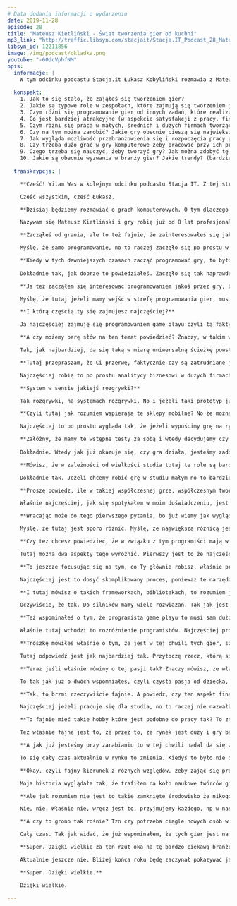 ```yaml
---
# Data dodania informacji o wydarzeniu
date: 2019-11-28
episode: 28
title: "Mateusz Kietliński - Świat tworzenia gier od kuchni"
mp3_link: "http://traffic.libsyn.com/stacjait/Stacja.IT_Podcast_28_Mateusz_Kietliski_Swiat_tworzenia_gier_od_kuchni.mp3"
libsyn_id: 12211856
image: /img/podcast/okladka.png
youtube: "-60dcVphfNM"
opis:
  informacje: |
    W tym odcinku podcastu Stacja.it Łukasz Kobyliński rozmawia z Mateuszem Kietlińskim, który na co dzień zajmuje się tworzeniem gier komputerowych. Jest również trenerem w Sages, gdzie opracował autorską ścieżkę szkoleń z tworzenia gier.
    
  konspekt: |
    1. Jak to się stało, że zająłeś się tworzeniem gier?
    2. Jakie są typowe role w zespołach, które zajmują się tworzeniem gier?
    3. Czym różni się programowanie gier od innych zadań, które realizują programiści?
    4. Co jest bardziej atrakcyjne (w aspekcie satysfakcji z pracy, finansowym, innym): praca jako samodzielny twórca gier, czy praca w firmie?
    5. Czym różni się praca w małych, średnich i dużych firmach tworzących gry?
    6. Czy na tym można zarobić? Jakie gry obecnie cieszą się największą popularnością?
    7. Jak wygląda możliwość przebranżowienia się i rozpoczęcia pracy przy grach komputerowych? Dużo osób decyduje się na taką zmianę?
    8. Czy trzeba dużo grać w gry komputerowe żeby pracować przy ich produkcji? Czy jeśli gram tylko na telefonie też znalazłbym dla siebie miejsce w tej branży?
    9. Czego trzeba się nauczyć, żeby tworzyć gry? Jak można zdobyć tę wiedzę?
    10. Jakie są obecnie wyzwania w branży gier? Jakie trendy? (bardziej realistyczna grafika? sztuczna inteligencja? rozszerzona rzeczywistość?)
 
  transkrypcja: | 

    **Cześć! Witam Was w kolejnym odcinku podcastu Stacja IT. Z tej strony Łukasz Kobyliński a ze mną jest Mateusz Kietliński. Cześć Mateusz.**

    Cześć wszystkim, cześć Łukasz. 

    **Dzisiaj będziemy rozmawiać o grach komputerowych. O tym dlaczego tworzenie gier komputerowych jest fajne, jak można zacząć się tym zajmować. Mateusz opowiedz nam parę słów właśnie na ten temat. Natomiast zacznijmy od tego, żebyś się przedstawił i powiedział jak się w ogóle znalazłeś w tym środowisku.**

    Nazywam się Mateusz Kietliński i gry robię już od 8 lat profesjonalnie. Samo zainteresowanie grami przejawiam już od małego dzieciaka. Tak jakbym miał wybrać konkretną datę, to byłby to rok dziewięćdziesiąty szósty lub siódmy, kiedy mniej więcej była już popularyzacja konsol Pegasus u nas na rynku polskim, a playstation weszło parę lat temu. Ja już dojrzałem do tego wieku, że byłem w stanie sam obsłużyć konsolę, sam włożyć płytę i zagrać, więc już żaden wujek nie musiał mi pomagać. No i to był ten moment, kiedy każde wakacje spędzałem na graniu w gry właśnie. Najczęściej po prostu jak siedziałem u moich pradziadków na wsi to nie ma co robić. No to siedziało się przed tym starym CRT telewizorem, grubym takim, już nie wiem czy ludzi pamiętają, młodzi na pewno nie, były takie, nie zawsze kolorowe. No i tak to się wszystko zaczęło. Dużo czasu spędzałem nad graniem no i gdzieś się pojawiała taka myśl: jak to działa? Że ja trzymam ten kontroler, tutaj coś wciskam a na tym telewizorze coś się dzieje. To mnie zawsze fascynowało - jak to jest zrobione? Zawsze oglądamy telewizję, wiadomo, rodzice oglądają telewizję, klikają pilot, zmienia się kanał no i to nic się z tym nie da zrobić. To jest już przygotowany obraz. A ja biorę ten kontroler, wciskam i widzę, że w mniej niż sekundę postać podskakuje, no wow, super. I jak to działa? No i gdzieś ta taka te pierwsze takie ziarenko, ta fascynacja się potem rozwijała,  potem jak ten dostęp do internetu się rozwijał, no i oczywiście w szkole na zajęciach dodatkowych też się dowiadywałem powoli co to jest to programowanie, jak można to wykorzystać, no i gdzieś to potem rozwinęło się tak, że teraz już robię gry profesjonalnie i jestem w stanie utrzymać się z tego i tworzyć je cały czas na co dzień.

    **Zacząłeś od grania, ale to też fajnie, że zainteresowałeś się jak to działa, tak? W gry gra zasadniczo dużo ludzi, ale nie każdego zaczyna to interesować, żeby się zająć tym z drugiej strony. Więc tutaj też to może pójść w różne strony. Czy to było tak, że właśnie jakby to jak zająłeś się programowaniem, to od razu zacząłeś robić jakieś gry? Czy to raczej trochę później?**

    Myślę, że samo programowanie, no to raczej zaczęło się po prostu w szkole. Obowiązkowe zajęcia, czwarta klasa podstawówki, kiedy uczyliśmy się jeszcze programować w takim, to się nazywało Logo Komeniusz czy Logomocja, taki zółwik którym się programowało, żeby rysował obrazki, co już mi się podobało, że ja mogę tam napisać te linie kodu parę razy i tam patrzę, że on mi nagle mnóstwo kółek rysuje, a ja napisałem 5 linijek. Zdałem sobie sprawę, że to daje naprawdę bardzo fajne możliwości. Więc zaczęło się od czysto takiego algorytmicznego podejścia do programowania. Czyli tak standardowo, jak ludzie którzy pracują w IT, uczą się po prostu pisać algorytmy, obsługiwać bazy danych, tego typu rzeczy, to gdzieś od tego się to zaczęło. A potem oczywiście moja fascynacja do gier poprowadziła mnie, żeby pójść o krok dalej i zacząć się zastanawiać jak wyświetlać obraz, tak naprawdę na ekranie. Nie tylko wykonywać funkcje matematyczne, tylko wyświetlić jakieś po prostu obrazek w danym miejscu, w danym punkcie na ekranie.  Bo jeżeli się nad tym zastanowimy, to gra to jest nic innego jak wyświetlanie obrazków na ekranie w odpowiednim kontekście tak? I ruch tych obrazków i szybka zamiana tych obrazków powoduje iluzję w naszej głowie, że jest to animacja, coś się rusza, coś się dzieje, i tak naprawdę tak dokładnie tworzymy grę.

    **Kiedy w tych dawniejszych czasach zacząć programować gry, to było chyba trudniej? Bo to od ciebie wymagało tych wszystkich operacji graficznych, jakiejś tam obsługi interakcji z użytkownikiem. W tej chwili jest dużo takich bibliotek i też sam scratch, przy którym dzieci się mogą uczyć programowania. To to już jest z góry nastawione właśnie na to, żeby taką interakcję i właśnie grafikę ułatwić, jeśli chodzi o programowanie. Więc to prawdopodobnie było trudne żeby zacząć od tego, żeby jakąś tam grę zrobić w tych czasach. Nie wiem, w latach 90tych czy na początku dwutysięcznych.**
    
    Dokładnie tak, jak dobrze to powiedziałeś. Zaczęło się tak naprawdę od bibliotek graficznych. Były po prostu takie narzędzia, które pozwalały w łatwy sposób wyświetlić obraz na ekranie bez zaglądania w kod np karty graficznej, jak trzeba było robić kiedyś. Oczywiście te narzędzia cały czas się rozwijały. Nie zatrzymało się to tam 15 lat temu tylko naprawdę w dniach dzisiejszych mamy takie narzędzia, które pozwolą stworzyć nam naprawdę ładnie wyglądającą grę w dzień na przykład; coś co kiedyś zajęłoby rok, dzisiaj naprawdę może to zająć moment, np. wyświetlanie trójwymiarowego modelu  jest teraz naprawdę, teraz to jest kwestia kilku kliknięć. Wystarczy przeciągnąć tak naprawdę jak kopiujemy pliki na komputer, także przeciągnąć plik na którym jest zapisany obiekt do silnika gry - proszę bardzo, jest obiekt wyświetlony, mamy grę.

    **Ja też zacząłem się interesować programowaniem jakoś przez gry, bo pamiętam, że właśnie ojciec mi pokazywał, to było na Comodor 64 jak tam jakieś proste właśnie programowanie robić i napisaliśmy wspólnie kółko i krzyżyk, no to to jest ten poziom gry, który jeszcze można ogarnąć  właśnie pisząc to przez dzień., bo nie są tam jakieś specjalne operacje graficzne itd ale to już jest gra więc jest to fajne dla właśnie tam dziecka czy młodego człowieka, że można się w to wkręcić i rzeczywiście zająć programowaniem. No chociaż ja skręciłem w inną ścieżkę, ale myślę, że to jest fajna zachęta dla dzieci żeby tam zainteresować programowaniem tak? I tam pewnie Scratch właśnie na to też stawia. A powiedz jak w tej chwili to widzisz? W sensie czy programowanie gier to jest zasadniczo inna ścieżka, niż programowanie jakichś aplikacji korporacyjnych czy jakichkolwiek innych? W sensie, gdzie tutaj widzisz różnicę w tym co robisz na co dzień, a co robią koledzy, którzy się zajmują innymi zadaniami?**

    Myślę, że tutaj jeżeli mamy wejść w strefę programowania gier, musimy sobie powiedzieć na początku, że jest to ścieżka, która się rozbiega. Bardziej wchodzimy w programowanie gier, ponieważ jest tam bardzo dużo rzeczy które można zaprogramować.  Dla prostych przykładów mamy np tzw programistów game playa, to jest są programiści rozgrywki, którzy odpowiadają głównie za to, żeby gracz czuł grę, żeby gra działała; jeżeli designer przygotuje jakiś zamysł na rozgrywkę, żeby te rzeczy po prostu w tej grze występowały. Ale mamy też programistów od grafiki albo technical artistów. To są artyści którzy zajmują się pisaniem shaderów, czyli  kodu do karty graficznej, który wymaga zupełnie innej, niż kod samej rozgrywki. Mamy np programistów silników, którzy np rozwijają silnik na którym gra pracuje; a to czym jest silnik to powiemy za chwilę. Ale można powiedzieć, że oni zaginają fizykę tak żeby gra spełniała nasze warunki, ponieważ nie zawsze w grze chcemy żeby fizyka zachowywała się tak jak w prawdziwym świecie, a jeśli korzystam z gotowego rozwiązania to najczęściej dostajemy fizykę, która najbardziej przypomina naszą realną. Ale często nie chcemy tego, chcemy żeby ta fizyka była dopasowana do naszej rozgrywki, wtedy właśnie programiści silnika dodają nowe funkcjonalności do silnika, które pozwolą nam na osiągnięcie tego celu, który chcemy. Więc jak najbardziej, ta różnica jest, występuje i po prostu w pewnym momencie jak wchodzimy jako początkujący programista, możemy zdecydować sobie która ścieżka by nas tak naprawdę najbardziej interesowała, bo wszystkiego możemy spróbować po trochu, jeżeli jesteśmy na początku tak zwanym generalistą, nazwijmy to, czyli osobą która jest trochę od wszystkiego no to właśnie wtedy możemy zobaczyć co najbardziej nam się podoba np. możemy nie chcieć pisać żeby drzwi się otwierały jak gracz do nich podejdzie, wolałbym np  napisać żeby ładnie wyglądały światła które są w pomieszczeniu, żeby wyglądały naprawdę tak żeby dawały fajne wrażenie, że, oddawały realny świat. Albo np. efekt ciekawszy jakiś artystyczny żeby właśnie nie wyglądało jak realny świat tylko jak komiks  na przykład. 

    **I którą częścią ty się zajmujesz najczęściej?**

    Ja najczęściej zajmuję się programowaniem game playu czyli tą faktycznie najbardziej widoczną dla graczy częścią, no bo tak naprawdę największą mamy styczność, jest tak najbardziej na wierzchu że tak powiem. Ale też zajmuję się game designem, czyli oprócz samego programowania też odpowiadam za samo tworzenie gier, że tak powiem na papierze, w tym wstępnym etapie zanim wgl gra powstanie, zanim będzie grywalna to tak naprawdę stworzenie mechanizmów i dynamik które w grze będą występowały, że stworzyła jakieś tam doświadczenie, które ja sobie założę i które uda się odtworzyć w głowie gracza, który w grę będzie grał.

    **A czy możemy parę słów na ten temat powiedzieć? Znaczy, w takim współczesnym świecie, jak gra w zasadzie powstaje? Jakie tam są osoby zaangażowane i czy to są zawsze właśnie takie wielkie projekty wieloosobowe i wielo, że tak powiem, milionowe jeśli chodzi o fundusze? To znaczy, mówisz o projekcie na papierze i o realizacji w różnych rolach, czy można to jakoś tam ująć właśnie w paru zdaniach jak zwykle takie tworzenie gry od początku przebiega?**

    Tak, jak najbardziej, da się taką w miarę uniwersalną ścieżkę powstawania takiego produktu sobie stworzyć, możemy sobie teraz o niej powiedzieć. Oczywiście różni się to, w zależności najczęściej od wielkości studia. Jeżeli studio jest np jednoosobowe no to będzie to wyglądało zupełnie inaczej niż w studiu dziesięcioosobowym. Albo na przykład w takim CD Projekcie gdzie osób mamy 500, albo w Techlandzie albo Eleven Bit Studios. To wygląda tam zupełnie inaczej. Wiadomo, że im większe studio, tym jest większe ryzyko, więc trzeba więcej czasu poświęcić na tzw preprodukcję czyli właśnie tym wszystkim co dzieje się przed napisaniem pierwszej linijki kodu. A w małych studiach częściej jest tak że jest po prostu impuls, jest pomysł, siadam, już po dniu np mam coś co mogę komuś pokazać, żeby mógł to zobaczyć. A spróbujmy sobie opisać taką ścieżkę od początku i po prostu część tych etapów jest pominięta w mniejszych studiach. Więc tak naprawdę na początku zaczyna się od badania rynku. Czyli zaczyna się od czysto biznesowego podejścia do stworzenia gry. Czy będzie miejsce na rynku na naszą grę, czy jest grupa odbiorcza która chciałaby w to zagrać, czy np za dwa lata jak ta gra się ukaże to bo tyle by to zajęło, czy dalej będzie na nią wtedy miejsce. Czy np inny firmy nie planują zrobić podobnych gier w tym samym czasie. Więc zaczyna się tak naprawdę od takiej analizy biznesowej - gdzie jest miejsce na rynku, w którym moglibyśmy znaleźć jakiś produkt który jesteśmy w stanie zrobić.

    **Tutaj przepraszam, że Ci przerwę, faktycznie czy są zatrudniane jakieś firmy? Badania opinii?**

    Najczęściej robią to po prostu analitycy biznesowi w dużych firmach. Oni po prostu mają swoich na miejscu, którzy badają rynek i widzą co tam się dzieje. Bo to nie zawsze jest samo stworzenie gry od początku,  ale też adoptowanie gry w trakcie. Albo np dodawanie elementów do gry już po wydaniu gry. Np. mamy teraz, jest 31wszy listopada (chyba października ;P), halloween, wiele gier teraz które możemy zobaczyć nawet na sklepach takich jak steam czy sklepach mobilnych mają teraz halloweenowe update-y, czyli są dodatkowe dodatki i wszędzie szkielety dynie i tego typu rzeczy. No to właśnie tego typu rzeczy, żeby ich nie przeoczyć. Więc jeżeli wiemy już że będzie miejsce na rynku na naszą grę no to zaczynamy siadać do tego od punktu designu, czyli zastanowić się, jeżeli nasza firma ma już jakieś portfolio, to do tej części będziemy starali się zrobić grę co najmniej podobną do tych, które już mamy, ponieważ no nasi ludzie mają doświadczenie w robieniu tego typu gier. Rzadko kiedy widzimy że duże studia nagle przeskakują z jednej zupełnie innej gry, zrobili strzelankę z pierwszej perspektywy i nagle robią strategię do roku. Najczęściej nie widzimy takich rzeczy, bo ludzie są doświadczeni w zupełnie czym innym. Więc kiedy już wiemy mniej więcej taki, designerzy którzy zajmują się w firmie wiedzą jakie są nasze mocne strony, no to można zacząć sobie kreować taką grę. Najczęściej wygląda to tak, że designerzy zbierają się na tzw concept meetingach, gdzie po prostu są wielkie burze mózgów na temat tego co możemy zrobić, co jest fajne, co mogłoby zadziałać, co można sprzedać. To też jest istotne pod punktem biznesowym, że nie myślą tylko o tym, czy to po prostu będzie fajne, tylko np czy marketingowo będzie dało się taką grę sprzedać. To też jest istotne, żeby na tym etapie już o tym myśleć, bo ciężko jest np po dwóch latach spędzonych nad robieniem gry, która może być naprawdę fajna, ale jeżeli nie będziemy w stanie z nią dotrzeć do grupy docelowej no to będziemy mieli problem. I jeżeli taki koncept gry sobie powstanie, najczęściej jest po prostu spisywany w formie jakiegoś bardzo prostego dokumentu bez szczegółów, bo też nie chodzi o to żeby pisać stustronnicowy dokument bo to się tak szybko zmienia. Potrafi się z miesiąca na miesiąc tak szybko zmieniać, że nie ma po prostu tego sensu. Tak jak kiedyś robiliśmy aplikację za pomocą waterfalla i to nie działało, teraz wszyscy robią agile i scrum więc w game devie jest dokładnie tak samo.  Więc to też, ten rynek się rozwija, no i najczęściej po prostu gra trafia do etapu preprodukcji i zaczyna się tworzenie tzw prototypów, czyli bardzo prostych, bez żadnej skomplikowanej reprezentacji, najczęściej są to po prostu jakieś klocki, białe kwadraciki które sobie skaczą. Chodzi o to, żeby poczuć czy rzeczy które są w naszej grze, czy nowe czy ryzykowne, żeby przetestować je na samym początku, … dzisiaj prototyp. Ponieważ jeżeli robimy po prostu kolejne Call of Duty, czyli kolejną jakąś tam strzelankę której zrobiliśmy 50 do tej pory, no to najczęściej nie musimy już robić prototypu bo to już mamy wszystkie rzeczy sprawdzone możemy po prostu przejść do post produkcji, a jeżeli robimy coś nowego, no to warto jednak sprawdzić te rzeczy które będą w naszej grze innowacyjne i sprawdzić czy faktycznie nie tylko w naszej głowie one działają, tylko czy działają w samej grze. Najczęściej samo napisanie takiego prototypu już w trakcie pisania nam pokazuje, ej ale ten system nie zadziała z tamtym systemem, one się wykluczają, więc jak w sumie spróbujemy to zrobić razem to przestaje nam działać. Wtedy  wracamy z powrotem do tzw tablicy i zaczynamy kombinować dalej.

    **System w sensie jakiejś rozgrywki?**

    Tak rozgrywki, na systemach rozgrywki. No i jeżeli taki prototyp już powstanie i załóżmy będzie fajny to wtedy decydujemy się czy przechodzimy na po prostu pełną produkcję no i wtedy rusza cała maszyna produkcyjna. Jest to też taki integracyjny postępowy krokowy proces, gdzie raz na jakiś czas, najczęściej co miesiąc, spotykamy się i zgrywamy wszystko, tak żeby nie utknąć nagle na takiej jednej szynie która jedzie cały czas w jedną stronę i naprawdę nie wiemy że zaraz wjedziemy w skałę tylko, że jak widzimy że gdzieś skała jest przed nami to żeby jak najwcześniej już gdzieś zakręcić a nie już rozpędzonym pociągiem potem widzieć duży problem. Więc jak najbardziej takim integracyjnym podejściem sobie idziemy w stronę stworzenia tej pełnej gry. No i najczęściej potem jest w zależności od tego czy to jest gra na rynki komputerowe, konsolowe, czy mobilne, to się troszeczkę różni, ale najczęściej chcemy wypuścić wczesną wersję naszej gry na rynek, żeby zobaczyć po prostu jak ludzie reagują, np na steamie  nazywa się to early access, a na rynkach mobilnych to jest tzw softlaunch, czyli miękkie wypuszczenie gry. Służy to po prostu temu po to żeby pozyskać bardzo małą grupkę użytkowników, np do 10 tysięcy użytkowników, po to, żeby zobaczyć jak wyglądają pierwsze reakcje. Są też najczęściej nazywane testami alfa, testami beta, gdzie jakaś drobna grupka użytkowników ma szansę już popróbować naszą grę i służy to też po to, żebyśmy mogli naprawić błędy, które gdzieś występują, przed pełnym wydaniem, no ale też poznać po prostu czy gra się podoba, albo nie podoba, co się podoba i ewentualnie potem położyć większy nacisk na elementy które graczom się podobają a gdzieś obciąć elementy które graczom się podobają mniej.

    **Czyli tutaj jak rozumiem wspierają te sklepy mobilne? No że można ograniczyć liczbę osób które mogą to ściągnąć?**

    Najczęściej to po prostu wygląda tak, że jeżeli wypuścimy grę na rynku mobilnym to domyślnie nie dostaniemy żadnych użytkowników, ponieważ na rynkach mobilnych gier wychodzi około 10 tysięcy miesięcznie, więc jeżeli nasza gra pojawia się może jako nowa przez parę minut, potem jest zasypana tym wszystkim, więc najczęściej kupuje się po prostu użytkowników za pomocą reklam. Czyli puszczam prostą reklamę która zachęca użytkowników do klikania, instalowania mojej gry i to jest po to, żeby testować jak gra performuje, w sensie, jak działa na rynku po prostu.

    **Załóżny, że mamy te wstępne testy za sobą i wtedy decydujemy czy coś poprawiać tak?**
    
    Dokładnie. Wtedy jak już okazuje się, czy gra działa, jesteśmy zadowoleni z wyników, z komentarzy, to ruszamy z wydaniem gry na rynku. Pomijam tutaj ten cały etap marketingowy bo to oczywiście już na rok wcześniej trzeba grę reklamować, zacząć oczywiście od skali. Ale tak, gra trafia na rynek, no i potem jesteśmy właśnie w takim etapie gdzie reagujemy cały czas dodając poprawki, dodając kolejne elementy do naszej gry. Na początku jest to bardzo często, ponieważ jak już skala nam już drastycznie urośnie to wiadomo że ilość błędów które przeoczyliśmy też wzrośnie, ponieważ, tak jak to mawiają, jeżeli jest szansa, choćby odrobinka szasna, że coś się w grze stanie  to znajdzie się osoba której to się właśnie w grze stanie. No i takie rzeczy się po prostu pojawiają i trzeba na nie reagować no i potem zostaje nam już takie czyste utrzymanie po prostu gry takie na długi po prostu czas, czyli np po pół roku decydujemy się na dodanie dużego dodatku albo płatnego, żeby gracze którzy już grę mają mogli go sobie za mniejsze pieniądze dokupić, albo bezpłatnego, żeby jeszcze raz zrobić zainteresowanie i zainteresować ludzi którzy jeszcze na grę nie trafili, ale stwierdzili, że jak teraz wyszedł nowy dodatek to mogą kupić razem z dodatkiem za podobną cenę, to może wtedy się zainteresują. I wtedy jest już taki etap utrzymania. No i najczęściej już powoli w tym momencie chcemy żeby to się nam zazębiało z produkcją następnej gry, czyli gdzieś już część drużyny, ponieważ nie potrzebujemy już tylu osób do samego utrzymania, część drużyny zostaje oddelegowana, żeby zacząć pracować nad następnym tytułem.

    **Mówisz, że w zależności od wielkości studia tutaj te role są bardziej specjalizowane albo jedna osoba robi wszystko. Czyli jakby tak sprowadzając to do jednej osoby - freelancera, no to wtedy muszę się zająć wszystkim tak? Zaprojektować grę.**

    Dokładnie tak. Jeżeli chcemy robić grę w studiu małym no to bardziej nam się te role upłynniają. Mamy coraz więcej rzeczy na głowie, ponieważ mamy mniej osób, mniej osób musi wykonać taką samą pracę, jak w większych studiach. Najczęściej wtedy występują ci generaliści czyli osoby które zajmują się wieloma rzeczami na raz, czyli nie mamy np grafików oddzielnych do concept artu, do postaci, do poziomów, do animacji, do tzw rigowania, to jest przygotowanie modelu do animacji. Najczęściej robi to po prostu jedna osoba. Grafik który robi interfejs użytkownika, najczęściej w dużych firmach spotkałem oddzielnych grafików od każdej z tych rzeczy które wymieniłem. W małym studiu to po prostu będzie najczęściej jeden grafik, który po kolei robi wszystko.

    **Proszę powiedz, ile w takiej współczesnej grze, współczesnym tworzeniu gier, jest właśnie twardego programowania, a ile jest tych rzeczy dookoła tak? Czyli właśnie projektowania poziomów, projektowania świata, grafiki, tak? Czy jakiegoś inżynierii dźwięku, w sensie taki zespół który tworzy grę no to właśnie ilu tam powiedzmy mniej więcej musi być tych programistów w porównaniu z innymi rolami, które też są tutaj kluczowe?**

    Właśnie najczęściej, jak się spotykałem w moim doświadczeniu, jest to tak 40 do 40 procent to są programiści i graficy, różnej maści, a pozostałe 20 to są właśnie designerzy, producenci, ludzie od muzyki, ludzie od testów, tak to się mniej więcej rozkłada. Ale oczywiście też bardzo zależy to od typu gry. Ponieważ są gry które mają wielkie otwarte światy to tam najczęściej jest mało tych interakcji ale po prostu jest bardzo duża przestrzeń na której cała gra się odbywa, więc jeżeli tych interakcji nie ma dużo, no to jednocześnie programiści mają mniej do zrobienia, ale z drugiej strony graficy mają dużo więcej do zrobienia, ponieważ jeżeli ten cały świat ma wyglądać jak realny i żywy no to nie można po prostu kopiować wszędzie tych samych modeli w całym świecie no bo ta iluzja gdzieś tam umknie, że trzeci raz widzimy identyczne drzewo obok siebie no to widzimy że coś tutaj jest nie tak. Więc najczęściej wtedy grafików będzie potrzeba więcej a programistów mniej, no i są te gry które są oczywiście bardziej mechaniczne, mają więcej takich dynamicznych systemów, a grafiki nie ma dużo, bo np jest jedna plansza ale np postaci mają bardzo dużo różnych umiejętności, żeby walczyć np ze sobą. Np mamy w grach typu różnych bijatyk. Najczęściej mamy nie wiem 10 plansz, postaci jest 30, ale każda ma po 100 unikalnych umiejętności, no to trzeba to wszystko teraz zaprogramować. Wtedy programista będzie miał oczywiście więcej pracy. Ale najczęściej bym powiedział że grafiki plus programiści to jest 80 procent, 20 procent pozostałe osoby. I ta gdzieś granica między programistami a grafikami będzie się wahała od tych 30 do 50 procent a 40.

    **Wracając może do tego pierwszego pytania, bo już wiemy jak wygląda ten proces i skład zespołu, no to właśnie tak przybliżając, czym twoja praca właśnie jako programisty game playu różni się od programisty który tworzy jakąś powiedzmy aplikację korporacyjną i zasadniczo dostaje tam ilość tasków tak? Że musi tam dorobić, policzenie jakiegoś tam kredytu tak? Czy zrobić jakąś tam fortmatkę? Czy to można jakoś porównać? W sensie, że jest inny charakter tej pracy, że np więcej jest interakcji z grafikami, czy że więcej jest wykorzystania bibliotek i środowisk. Żeby tu przybliżyć. Bo pewnie właśnie więcej osób ma doświadczenia więcej z tymi aplikacjami korporacyjnymi niż właśnie z programowaniem gier.**

    Myślę, że tutaj jest sporo różnić. Myślę, że największą różnicą jest to, że najczęściej aplikacja mobilna, aplikacja np bankowa, z jakimiś kredytami, aplikacja która ma nam pokazać najbliższą drogę do sklepu, czy wszystkie tego rodzaju aplikacje użytkowe, powstają z jakimś konkretnym założeniem i są oparte na konkretnych ramach, czyli ta aplikacja ma spełniać taką funkcję, użytkownik będzie mógł zrobić abc  i to jest to co użytkownik ma zrobić. Jeżeli robimy grę, to tak naprawdę chcemy żeby użytkownik się dobrze bawił. Więc no tutaj już widać jest taka pierwsza wskazówka, że jest to troszeczkę coś innego. Bardziej bym to skierował w stronę takiego show-biznesu, jeżeli chcemy np zrobić film który się podoba, jeżeli chcemy napisać dobrą książkę no to musi to być coś innego niż istniało do tej pory. Jeżeli będziemy oglądać ten sam film drugi raz no to już nie będzie nam tak podobał. Z każdym kolejnym razem będzie tak samo. Aplikacje bankowe są tak naprawdę takie same. Jak stworzymy nową aplikację bankową, to najczęściej chcemy mieć to samo co ma tamten bank tylko po prostu dla nas tak? To samo rozwiązanie. Jeżeli pracujemy nad grą to jesteśmy zmuszeni do pracy w dużym zespole zróżnicowanych ludzi, ponieważ jeżeli tworzymy aplikację no to najczęściej dostaniemy jakiś ticket na grarze i razem z innymi programistami podzielimy się zadaniami, będziemy je robić, nasz dzień mniej więcej będzie tak wyglądał i raczej w tej grupce programistów będziemy przebywać. Przez to, że gry, tak naprawdę, już wspomniałem wcześniej są tak trochę show-biznesem no to jednocześnie będziemy też trafiać na wiele innych osób z bardzo skrajnych, ze skrajnymi zainteresowaniami. Ponieważ najczęściej można powiedzieć, jeżeli bardzo będziemy generalizować że programiści  są w pewien swój sposób podobni do siebie, możemy strzelać że będą mieli podobne zainteresowania, no to już grafik, który ma taki umysł bardzo, że tak powiem otwarty, bardziej taki abstrakcyjny, a programista który ma bardziej takie myślenie przyczynowo-skutkowe, no to te różnice gdzieś tutaj powstaną. Więc automatycznie rozmawiamy z innymi ludźmi, więc też mamy, że tak powiem, dzień pracy ciekawszy, ponieważ raz spotykam ludzi którzy nie tylko grają w gry na co dzień, tak jak tak naprawdę programiści game playu którzy po prostu muszą dużo grać żeby wiedzieć co jest teraz trendy, ale spotykam też grafików, którzy np opowiadają mi np o wycieczce do Luwru, gdzie oglądali obrazy i opowiadają o tym, to im się podoba. I zastanawiam się, co w tym jest fajnego? No to jest namalowane, obrazek, ja mam obrazki w internecie. Ale jednak fajnie jest wejść trochę w ten inny świat i przez to też po prostu taki typowy dzień pracy jest moim zdaniem ciekawszy, niż w takim czystym IT, przez to że ta branża jest po prostu kreatywna. Tak jak mamy plan filmowy, gdzie mamy i reżysera, mamy ludzi od światła, mamy ludzi od kostiumów, mamy ludzi od scenerii, mamy aktorów, to wszyscy ludzie są bardzo różni, bardzo podobnie można to przełożyć na tworzenie gier. Czyli to jest tak jakbyśmy byli na takim planie filmowym, i tworzyli swoją własną grę.

    **Czy też chcesz powiedzieć, że w związku z tym programiści mają więcej swobody tak? Bo jeśli właśnie tam w takim świecie powiedzmy bardziej klasycznego programowania, dostajemy te tickety, mamy wykonać jakieś konkretne zadanie. To że tutaj programując grę, wykonując jakiś tam właśnie fragment swojej pracy, czy to game play, czy coś innego, to to tutaj masz to zadanie postawione bardziej w sposób bardziej otwarty? Że możesz rozwiązać na różne sposoby?**

    Tutaj można dwa aspekty tego wyróżnić. Pierwszy jest to że najczęściej jeżeli pracujemy w IT, potrzebujemy po prostu zastosować konkretne rozwiązanie, które już było wykonane wcześniej. Więc po prostu zróbmy tak, żeby ten kredyt się policzył w taki sposób, liczył raty na tam 72 miesiące i żeby użytkownik mógł potwierdzić kliknięciem w 3 ptaszki po drodze że się zgadza na wszystko i wysłać tam prośbę o podjęcie tego kredytu. Tutaj najczęściej chcemy najczęściej osiągnąć, nie zastosować rozwiązania a osiągnąć konkretny efekt, czyli designer mówi, że w tym momencie chcemy osiągnąć efekt w którym gracz poczuje że potrzebuje czegoś więcej żeby np pokonać daną przeszkodę, którą ma, żeby wiedział że w tym momencie nie jest w stanie tego pokonać ale np jak wróci tutaj później to już będzie, odblokuje jakąś tam umiejętność, która mu na to pozwoli, więc chcemy osiągnąć jakiś efekt i nie zawsze mamy po prostu podane rozwiązanie na tacy. Najczęściej po prostu taki programista game playu i designer współpracują ze sobą. Najpierw najczęściej programista po prostu spróbuje osiągnąć ten efekt, który designer zaproponował, ale często jest tak że designer nie jest w stanie wszystkiego przewidzieć. To jak już wspomniałem wcześniej, na papierze wszystko działa a jak już się to zaprogramuje często jest to po prostu inaczej. Więc wtedy albo programista sam próbuje troszeczkę rzeczy pozmieniać, żeby to działało lepiej albo po prostu bierze pod pachę designera, siadają we dwóch i razem próbują rozwiązać jakiś problem, którego nie udało się przewidzieć wcześniej. Więc tak, tutaj dochodzi właśnie ta spora różnica która jest właśnie w tej kreatywności, w odróżnieniu od pracy w IT.

    **To jeszcze focusując się na tym, co Ty głównie robisz, właśnie programowanie game playu, żeby to bardziej zrozumieć, to co to tak naprawdę oznacza, i może też troszeczkę, jak bardziej technicznie, tzn też mówiłeś o tym że w tej chwili jest dużo bibliotek, które też w programowaniu gier się wykorzystuje, że wiele można jakby skorzystać. Jakiś taki rzeczy modułowo, ale czy to akurat w game playu a jeśli nie, to jak się do tego podchodzi tak? W tej działce.**

    Najczęściej jest to dosyć skomplikowany proces, ponieważ te narzędzia jak już wspominałem, które mamy dzisiaj, są bardzo skomplikowane. Pozwalają na wiele rzeczy, wspomagają zarówno pracę i programistów zajmujących się fizyką i programistów zajmujących się game playem i grafików i dźwiękowców i animatorów. Więc jest tego tutaj bardzo dużo, ale można powiedzieć że te silniki które dostajemy to są takie z pudełka z klockami lego, z których my budujemy. Teraz kwestia jest to jak to wszystko połączyć do kupy, żeby to po prostu zadziałało i żeby powstało coś, co nam się spodoba. Ewentualnie potem możemy zburzyć nasz budynek z lego i zbudować jeszcze raz. Więc można powiedzieć, że programowanie game playu to jest właśnie najbliższa taka furtka pomiędzy użytkownikiem a grą. Często jakieś skomplikowane systemy czy typowe algorytmy, które powodują że gra działa np płynnie to nie są widoczne na pierwszy rzut oka. To nie jest coś, co użytkownik zauważy. Zauważyłby to jeżeli by to nie działało że gra działa mu powoli, jest nieprzyjemna, jest nieresponsywna, że on naciska na kontrolerze a coś się dzieje dopiero po pół sekundzie. No a wtedy nawet nie wiedząc czemu gra mu się nie będzie podobała i ją odłoży. Nie będzie w stanie wskazać że to jest konkretnie przez to. Taki podstawowy gracz. Ale to właśnie to programowanie game playu to jest ta taka pierwsza furtka czyli tak naprawdę to co widzimy, co jest taką treścią, po prostu takiej gry.

    **I tutaj mówisz o takich frameworkach, bibliotekach, to rozumiem jednym z nich jest np unity tak? Tego rodzaju rzeczy. Czy jest jeszcze tak że ktoś programuje gry bez korzystania z takich bibliotek?**

    Oczywiście, że tak. Do silników mamy wiele rozwiązań. Tak jak jest silnik unity, unreal engine, jest wiele mniejszych silników, np cry engine, z którego też możemy skorzystać. Są właśnie biblioteki graficzne, w których też możemy pisać sfml, które też tak naprawdę mogą posłużyć do robienia gry i jeżeli tak naprawdę popatrzymy na robienie gier czysto biznesowo no to najlepiej mieć po prostu silnik ale ludzie po prostu robią też gry z pasji i robią gry chętnie po prostu po to żeby przetestować swoje umiejętności. Mam grupkę znajomych którzy piszą własny silnik do robienia gier, nazywa się poly engine i jest to po prostu grupa zapaleńców, którzy siedzą po nocach i tworzą nie samą grę, tylko właśnie narzędzie, na którym potem będą mogli te gry tworzyć. I ostatnio nawet brali udział w takim małym wydarzeniu, w którym tworzyli faktycznie grę na tym silniku, który stworzyli. 

    **Też wspominałeś o tym, że programista game playu to musi sam dużo grać. Jak to właściwie jest? Czy właśnie programiści gier sami dużo grają i muszą grać czy grają bo mają do tego pasje czy też właśnie ciągle pracując przy grach to już w zasadzie im się odechciewa tego grania w gry i mają tego dosyć?**

    Właśnie tutaj wchodzi to rozróżnienie programistów. Najczęściej programiści game playu po prostu muszą dużo grać żeby po prostu znać trendy które się aktualnie dzieją. Bo to się aktualnie bardzo szybko zmienia. Np 10 lat temu gry wyglądały zupełnie inaczej niż one wyglądają dzisiaj no i jeżeli grę próbowałaby stworzyć osoba która grała ostatnio 10 lat temu no to mogłaby nie odnieść sukcesu na rynku, chyba że akurat by trafiła w grupę osób albo ten trend np by powrócił bo też to się zdarza, że wracają nam starsze gry z powrotem na rynek. Więc takie osoby czysto od game playu najczęściej muszą być w tym rynku po prostu obeznane ale tak jak wspomniałem są inni programiści. Np programiści od grafiki technicznej, technical artyści, którzy piszą właśnie tzw shadery, czyli efekty wizualne i pracują tak naprawdę na takim kodzie który rozumie karta graficzna. Zupełnie inaczej to programowanie wygląda i np jak ja spotykałem takie osoby, to byli to np ludzie którzy ostatnio grali na jakimś starym comodorze a tak naprawdę po prostu siedzą w grach bo takich osób jest mało. Najczęściej właśnie jak ktoś chce robić w grach to jest zapaleniec który dużo grał, ale jest też zapotrzebowanie na osoby które są po prostu bardzo dobre algorytmicznie i technicznie przy pracowaniu nad grami. Jest wielu programistów, którzy nie stworzą a ni jednego systemu w grze, nazwę to systemu, czyli czymś co faktycznie gracz kiedykolwiek zobaczy i z tego skorzysta, jakaś z tym będzie interakcja. Ale mimo to jest w grze bardzo potrzebny i wpłynie na to jak gra faktycznie jest odbierana przez masę, która potem będzie korzystała z tego produktu.

    **Troszkę mówiłeś właśnie o tym, że jest w tej chwili tych gier, szczególnie na platformach mobilnych tak dużo powstaje, ale jednocześnie jest jakieś takie przekonanie, czy właśnie mit czy nie mit, że właśnie można też samodzielnie podejść do tworzenia gier i tutaj potencjalnie nawet zarobić dużo pieniędzy jeśli się trafi w taki hit, który wszyscy będą ściągać i w to grać. Jak to faktycznie jest? Tzn czy rzeczywiście jako freelancer ma się szansę na to, żeby się przebić z taką własną grą? Czy to w tej chwili jest już bardzo rzadki scenariusz i to tak naprawdę tylko studia z większymi możliwościami również marketingowymi, jak tutaj mówiłeś, reklamy są w stanie wypromować jakieś tytuły i na tym zarabiać.**

    Tutaj odpowiedź jest jak najbardziej tak. Przytoczę rzecz, którą się dowiedziałem na game industry conference, które odbyło się ok miesiąc temu od momentu którego teraz nagrywamy teraz ten podcast w Poznaniu. Jest to konferencja która właśnie zrzesza twórców gier komputerowych, profesjonalistów, którzy dzielą się wiedzą. I właśnie oczywiście padło to pytanie, czy tak naprawdę można jeszcze robić gry samemu. Można przytoczyć taki prosty przykład gry jak Minecraft, jest to jedna z bardziej popularnych gier. Zgaduję, że niewiele osób wie, ale Minecraft powstał, zrobiła go jedna osoba. Był to jeden człowiek który zrobił całego Minecrafta. Gra zarobiła miliardy dolarów, została teraz sprzedana Microsoftowi, no i ten człowiek do końca życia nie musi już nic więcej robić. Więc są takie jednostki. Ale można by powiedzieć oczywiście że to jest loteria. Równie dobrze mogę iść w lotto kupić za 10 złotych bilet, może wygram a może nie wygram. Ale to nie jest prawda, ponieważ są przypadki osób które tworzą gry samodzielnie jako freelancerzy i np odniosły już swój 3-4rty sukces. Czyli już ich 3cia 4rta kolejna gra odniosła sukces na tyle, że są w stanie stworzyć następne gry. Więc nie możemy tego przypisać już szczęściu, bo albo tak osoba ma naprawdę ekstremalne szczęście, że 3 razy wygrała w totka z rzędu, albo jednak jest w tym coś więcej i da się gry robić tak, żeby odnosiły sukces. Najczęściej jest to po prostu badanie rynku i sprawdzanie, czy faktycznie gra będzie mogła dotrzeć do naszych użytkowników. Bo jak wspominałem nie ważne jak dobrą grę zrobimy, to nie będziemy w stanie jej sprzedać, jeśli po prostu nie trafi w naszych użytkowników. Więc jak najbardziej, jako freelancer da się na tym rynku odnaleźć, jest to oczywiście trudna praca, wymaga sporo doświadczenia tak naprawdę i sporo popsutych gier, których się nie udało, żeby w końcu stworzyć swoją pierwszą ,a potem już będzie łatwiej i łatwiej robić następne.

    **Teraz jeśli właśnie mówimy o tej pasji tak? Znaczy mówisz, że właśnie trzeba samodzielnie grać w gry, żeby wiedzieć co w tej chwili jest trendy, co się sprzedaje, czego ludzie chcą, to czy to jest element tej pasji, tej radości, która właśnie jest z wykonywania tego zawodu? Czy właśnie może można robić to co się zawsze chciało, czyli można właśnie grać w gry i jakby je współtworzyć. To to jest dla Ciebie największa frajda z tego co robisz? Czy widzisz tutaj inne korzyści właśnie z bycia programistą gier? Nie wiem, współpraca tak jak mówiłeś z osobami o różnych profilach, czy też jakieś tam właśnie potencjał finansowy, czyli jak się trafi z jakimś hitem to tutaj też jest właśnie jakaś tam możliwość zarabiania dużych pieniędzy. Gdzie widzisz tutaj najważniejsze punkty, że właśnie warto pracować przy grach komputerowych?**

    To tak jak już o dwóch wspomniałeś, czyli czysta pasja od dziecka, zamiłowanie do gier. Drugie, czyli współpraca z fajnymi zespołami, bardzo zróżnicowanymi. No to jeszcze dochodzi np do tego myślę, że marzenie nie jednej osoby, która nazywa się bardzo ładnie, dochód pasywny. I wiele jest na to pomysłów jak sobie stworzyć taki dochód pasywny, żeby szybko wytłumaczyć, chodzi po prostu o to, żeby nie robiąc nic, będziemy zarabiać jakieś pieniądze. Można to zobrazować przez np wynajmowanie mieszkań, czyli kupuję 10 mieszkań, wynajmuję je, mam dochód pasywny i tak naprawdę do końca życia mogę po prostu żyć z wynajmowania tych 10 mieszkań. W grach jest podobnie. Ponieważ jeżeli stworzę jakąś grę, bo to można powiedzieć, że mogę przestać nad nią pracować, lub pracować nad nią dużo mniej. Tak tylko poprawiać jakieś błędy i ewentualnie dodać jakieś dodatki. Ale gra będzie się cały czas sprzedawać ponieważ gra wracać będzie za każdym razem na górę sklepu jeżeli będzie np moment na zniżkę, damy np nagle 50% zniżki z okazji Świąt, więc znowu ludzie będą do niej przychodzić, więc znowu będą gdzieś dochód pasywny będzie wracał i będziemy mogli skupić się albo na robieniu następnej gry albo np na bardzo długich wakacjach. No i oczywiście jeszcze jest czwarty element, który bardzo mnie popycha do tworzenia tych gier, czyli to że tworzę coś namacalnego, co jest potencjalnie fajne i czym mogę się podzielić ze znajomymi. Ponieważ nie ma moim zdaniem lepszego uczucia niż stworzenie gry a potem zobaczenia że inna osoba, zupełnie nam nieznana, z uśmiechem na ustach siedzi i nie może się oderwać od naszej gry. No to jest po prostu naprawdę piękne, piękne uczucie.

    **Tak, to brzmi rzeczywiście fajnie. A powiedz, czy ten aspekt finansowy, który tutaj poruszyłeś, tego też dochodu pasywnego, czy to jest możliwe też właśnie w takiej formie, że pracuje dla studia, czy tylko wtedy kiedy jestem freelancerem i jakby w całości na swój rachunek te gry tworzę?**

    Najczęściej jeżeli pracuje się dla studia, no to raczej nie nazwałbym tego dochodem pasywnym tylko najczęściej w studiach jest system premii. Jeżeli gra odniesie bardzo duży sukces no to np jak cd projekt po Wiedźminie III zrobił czyli bodajże tam 5 czy 10 % dochodów z gry zostało rozdzielone na całą firmę. W zależności oczywiście od stopnia wkładu w projekt, osoby z wyższym stażem dostają więcej, osoby początkujące odpowiednio mniej. No ale jest to naprawdę bardzo fajny bonus i wiele osób z tego naprawdę skorzystało no i nie można powiedzieć, że są niezadowoleni. I jeżeli chodzi o mniejsze studia no to najczęściej jest to w formie np jakiegoś startupu, no to też jeżeli startup się rozwinie no to najczęściej wtedy udziały się pojawiają, można się udać na giełdę, więc wtedy też jakiś tam dochód pasywny może się pojawić lub po prostu jeżeli ktoś ma czas tak jak to np robię ja, czyli oprócz tego, że pracuję na co dzień że tak powiem 8 godzin zawodowo robiąc gry, to wracam do domu i spędzam godzinę, dwie, nad tworzeniem swojej własnej gry, którą robię razem ze znajomym Łukaszem, on tworzy grafikę, ja tworzę kod, no i może za jakieś pół roku, rok, gra się pojawi i coś z tego się uda.

    **To fajnie mieć takie hobby które jest podobne do pracy tak? To znaczy, że ta pasja jest koncentrowana.**

    Też właśnie fajne jest to, że przez to, że rynek jest duży i gry bardzo się też różnią między osobami też do których chcemy dotrzeć. Na co dzień pracuję przy grach mobilnych, na smartfony, na IOS i android, a w domu robię grę na steama, strategiczną więc jest to zupełnie co innego, więc nie to nie jest tak, że jakby jest to dodatkowe dwie godziny pracy które jeszcze dodatkowo mnie męczą, tylko jest to wręcz odpoczynek, że mogę porobić coś innego i coś takiego 100% dla siebie. Więc też da się po prostu dodatkowo wykorzystać te umiejętności które zdobywam w pracy, żeby tak jakby napisać swoją własną książkę i ją wydać i zarobić sobie coś z tego, stworzyć pasywny dochód.

    **A jak już jesteśmy przy zarabianiu to w tej chwili nadal da się zarobić na grach po prostu na tej cenie pudełkowej, że tak powiem za grę? Czy też właśnie te nowe osoby, tzn jakieś właśnie dokupowanie przedmiotów, prawda, te płatności wewnątrz aplikacji, czy też jakieś dodatki, właśnie tak jak mówisz sezonowe, to to raczej to jest ten obszar w którym ludzie zarabiają na grach?**

    To się cały czas aktualnie w rynku to zmienia. Kiedyś to było nie do pomyślenia że kupujemy grę za pieniądze i ona jest w czytniku niekompletna i coś jeszcze trzeba do niej dokupić. Kiedyś kupowałem cartridge, wkładałem w konsolę, miałem pełną grę. Najczęściej gry wtedy były bardzo trudne, żeby długo przy niej posiedzieć, nie móc jej ukończyć tak szybko. Teraz aktualnie bardzo się to zmienia. Głównie przez dostępność. Przez to że rynek się robi coraz większy, coraz więcej ludzi po prostu, kiedyś gry były czymś że wracam do domu, zamykam się w mojej piwnicy i gram. Było pytanie, naprawdę grasz w gry, jesteś dorosłym mężczyzną i grasz w gry w domu? Co ty, to dla dzieci. Teraz to już się zmieniło. Teraz już prawie każdy gra w gry. Moja starsza ciocia, babcia grają w gry na smartfonach, więc staje się to naprawdę bardzo dostępne po prostu dla ludzi. Coraz więcej ludzi po to sięga, no i przez to też ten rynek się zmienia. Aktualnie przez dostęp po prostu do internetu, możliwość pozyskiwania gier bardzo szybko, no to jest możliwość, że przez platformę online mogę kupić grę za te 60$, to jest standardowa cena gry premium, takiej dużej. Mogę kupić grę i w nią zagrać. No i gdzieś w pewnym momencie odkryto, że zamykanie gry za jakąś tam ścianą płatności niekoniecznie jest najlepszym modelem biznesowym. I wtedy właśnie zaczął się rozwijać tzw model free to play, czyli gier darmowych, które dla tak naprawdę 95% użytkowników pozostają grami darmowymi, bo nigdy w tej grze nic nie kupią, ale te firmy zarabiają dużo więcej na użytkownikach którzy faktycznie postanawiają wkręcić się w grę bardziej i zainwestować w nią swoje pieniądze. Wtedy tak naprawdę mamy nieograniczoną ilość pieniędzy, którą możemy na daną grę wydać. Pominiemy zupełnie etyczność tego na potrzeby tej rozmowy, bo to nie jest oczywiście ten temat, ale widać że ten model biznesowy się coraz częściej pojawia, też dlatego, że nic mnie nie powstrzymuje przed spróbowaniem tej gry, np aktualnie najlepiej zarabiającą grą jest Fort Night, jest to gra darmowa, w którą gra mnóstwo młodych ludzi, jest to dla nich bardzo fajna gra, staje się nawet elementem ich życia, rozmawiają o tym w szkołach, rozmawiają o tym przez telefon ze znajomymi, na mediach społecznościowych, więc jak najbardziej da się na tym nawet dużo więcej zarobić niż na rynkach tzw premium czyli tych płatnych. Jeżeli spojrzymy sobie na sklepy takie jak ma Apple Store, czy androidowy sklep Google Play, jak zobaczymy sobie, np wejdziemy sobie w top 100 najlepiej zarabiających gier na tych platformach, no to nawet jako test możecie sobie spróbować po tym podcaście, ile trzeba pojechać w dół, aż trafimy na pierwszą płatną grę. Najczęściej one są 50te, 55te. Teraz Minecraft gdzieś tam podskoczył bo znowu z jakiegoś powodu Minecraft jest popularny, gdzieś jest 20sty któryś, ale to jest dalej 20ste miejsce. Wszystkie gry powyżej są za darmo.

    **Okay, czyli fajny kierunek z różnych względów, żeby zająć się programowaniem gier. Troszkę mówiliśmy o tym na początku, ale też no właśnie żeby to jakoś tam przybliżyć dokładniej temat tego, jak wgl można wejść właśnie w programowanie gier, czyli zacząć się tym zajmować. Czy to jako już programista obecny, czy osoba która dopiero chce się zająć programowaniem, tutaj mówiłeś, że tutaj uczyłeś się podstaw programowania w szkole. Jak ta ścieżka u Ciebie potem wyglądała i jak to dzisiaj do tego można podejść, żeby stać się członkiem właśnie takiego studia programistycznego tworzącego gry, czy też robić na własny rachunek?**

    Moja historia wyglądała tak, że trafiłem na koło naukowe twórców gier, Poligon, jest to koło funkcjonujące pod Politechniką Warszawską, jest to po prostu grupa zapaleńców, którzy właśnie najczęściej jako programiści bo tam 80% można powiedzieć że to są programiści ale są też graficy, to się cały czas zmienia. Po prostu ich pasją było tworzenie gier. Dowiedziałem się po prostu przypadkowo idąc na studia na Politechnikę, dowiedziałem się, przeglądałem po prostu listę kół naukowych, zobaczyłem że jest tworzenie gier, no pomyślałem że tam przyjdę. I tak naprawdę to był taki początek mojej kariery biznesowej, ponieważ poznałem człowieka który wskazał mi firmę, do której złożyłem CV, tam mnie przyjęli mimo naprawdę bardzo początkujących umiejętności. Pracowałem tam 2 lata, dużo się nauczyłem od osób które tam już pracowały. No i dalej to już ruszyło, no i jestem teraz tutaj z 8mioletnim doświadczeniem. Więc myślę, że najprościej byłoby po prostu znaleźć grupę ludzi która jest tym zainteresowana lub po prostu złożyć CV do którejś z firm na pozycję stażysty czy pozycję juniora, ponieważ ludzie są po IT, tam też poszukiwani. Bardzo często możemy po prostu spróbować swoich sił no i na pewno będziemy musieli przeżyć ten moment, że na początku może nasza pensja trochę zmaleć, no bo wiadomo będziemy się musieli przyuczuć do nowego zawodu. Ale myślę że warto bo naprawdę jest to bardzo przyjemny i wynagradzający nasz dzień pracy zawód po prostu. Więc tak naprawdę jak często używałem porównania do filmów, do tworzenia filmów, no to wiele ludzi uważa że te grupki ludzi którzy tworzą firmę, to są takie zamknięte koła zainteresowań i trzeba tak naprawdę jakoś się tam dostać i wtedy już nasza kariera się tam rozkręca. I przez to że można powiedzieć że gry są trochę takim show-biznesem to jest tu podobnie, ponieważ tych ludzi nie ma tak dużo ale np cały game dev czyli ludzie którzy pracują w Polsce nad grami to jest bardzo dużo ludzi się zna. Przez to że jeździmy na te same konferencje, są konferencje w Krakowie, np Digital Dragons czy w Poznaniu Game Industry Conference, o którym już wspominałem, to cały czas widzi się tam te same twarze, jak się z roku na rok tam przyjeżdża no i oczywiście się te osoby tam poznaje, po prostu robiąc networking, rozmawiając na imprezach które się dzieją przy okazji tych wszystkich konferencji. Więc najbardziej bym polecił właśnie albo udać się na którąś z tym konferencji bo raz w najgorszym wypadku zdobędziemy trochę tej wiedzy o grach, no bo najczęściej są tam jakieś wykłady na które możemy po prostu przyjść,a w najlepszym z kimś porozmawiamy i może faktycznie zaczepimy się gdzieś w branży. 

    **Ale jak rozumiem nie jest to takie zamknięte środowisko że nikogo nie wpuszcza?**

    Nie, nie. Właśnie nie, wręcz jest to, przyjmujemy każdego, np w naszym kole naukowym jak najbardziej są ludzie  z różnego pokroju wiekowego, są ludzie z liceum, są ludzie którzy mają już po te 40ści lat i wszyscy są tam oczywiście mile widziani i chętnie dzielimy się wiedzą po prostu ze sobą. To jest grupa pasjonatów i to mi się też właśnie podoba w game devie(?) polskim czyli tej grupce ludzi która to robi, że mogą rozmawiać z każdą osobą, niezależnie czy młodszą czy starszą, tak jak byśmy się prawie znali od zawsze bez jakichś tutaj że proszę pana, proszę pani, to jest po prostu, tu wszyscy są dla siebie otwarci, mili, więc uważam że jest to bardzo fajne grono do którego fajnie należeć. 

    **A czy to grono tak rośnie? Tzn czy potrzeba ciągle nowych osób w szczególności właśnie programistów?**

    Cały czas. Tak jak widać, że już wspominałem, że tych gier jest na rynku coraz więcej i to się cały czas rozpędza. Raz z tego powodu że gry są coraz większe, wymagania od użytkowników są coraz większe, więc automatycznie potrzebujemy też więcej osób, które te gry robią. Z jednej strony rynek się też zwiększa przez to, że tworzenie gier staje się coraz łatwiejsze przez narzędzia takie jak właśnie silniki, o których wspominaliśmy wcześniej. Coraz jest więcej startupów. I też przez to że faktycznie ten rynek gier się rozwija, coraz więcej pieniędzy w tym rynku jest i tak samo rynek mobilny się bardzo rozwija. Aktualnie w 2022 roku zarobki z samego rynku mobilnego mają przekroczyć zarówno komputery i konsole. Takie są aktualne założenia. Jeżeli utrzymamy trendy takie jakie są teraz. Więc automatycznie też pojawia się bardzo dużo inwestorów, więc automatycznie pojawia się też bardzo dużo startupów. Skoro gry się robi coraz łatwiej, jesteśmy w stanie gry zrobić szybciej, z mniejszym ryzykiem no to jest też więcej inwestorów, którzy chcą łatwo zarobić dużo pieniędzy, tworząc właśnie taki hit, więc jest mnóstwo startupów aktualnie które tworzą jakieś bardzo kreatywne gry. No i co prawda część z tych startupów nie odniesie sukcesów, ale są startupy które odniosły naprawdę duże sukcesy no i teraz mogą już się rozwinąć do większego studia i naprawdę stworzyć kolejne bardzo fajne tytuły.

    **Super. Dzięki wielkie za ten rzut oka na tę bardzo ciekawą branżę. Może na koniec powiedz czy już można Ciebie i kolegę gdzieś znaleźć w internecie, w tym przedsięwzięciu tworzenia własnej gry?**

    Aktualnie jeszcze nie. Bliżej końca roku będę zaczynał pokazywać ją publicznie, więc na razie jeszcze niestety publiczna nie jest. Jednak może jeżeli nasi słuchacze będą chcieli przyjść na Stację IT do nas, to warto wspomnieć, że zdarza mi się prowadzić warsztaty z tworzenia gier, więc oczywiście zapraszam jak najbardziej, wtedy też będziemy mogli na ten temat porozmawiać i chętnie pokażę grę. Żebyśmy mogli wspólnie zagrać i podzielić się opiniami na ten temat.

    **Super. Dzięki wielkie.**

    Dzięki wielkie.
    
---
```

